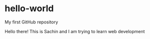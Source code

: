 # hello-world
My first GitHub repository

Hello there! This is Sachin and I am trying to learn web development
